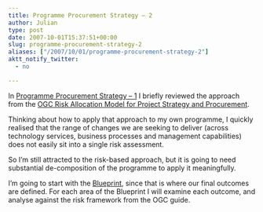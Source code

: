 ```yaml
---
title: Programme Procurement Strategy – 2
author: Julian
type: post
date: 2007-10-01T15:37:51+00:00
slug: programme-procurement-strategy-2 
aliases: ["/2007/10/01/programme-procurement-strategy-2"]
aktt_notify_twitter:
  - no

---
```

In [Programme Procurement Strategy &#8211; 1][1] I briefly reviewed the approach from the [OGC Risk Allocation Model for Project Strategy and Procurement][2].

Thinking about how to apply that approach to my own programme, I quickly realised that the range of changes we are seeking to deliver (across technology services, business processes and management capabilities) does not easily sit into a single risk assessment.

So I’m still attracted to the risk-based approach, but it is going to need substantial de-composition of the programme to apply it meaningfully.

I’m going to start with the [Blueprint][3], since that is where our final outcomes are defined. For each area of the Blueprint I will examine each outcome, and analyse against the risk framework from the OGC guide.

 [1]: https://www.synesthesia.co.uk/blog/archives/2007/10/01/programme-procurement-strategy-1/ "Permanent Link to Programme Procurement Strategy - 1"
 [2]: https://www.ogc.gov.uk/documents/RiskAllocationModel.pdf
 [3]: https://synesthesia.co.uk/wikka/BluePrint
